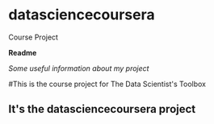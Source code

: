 # datasciencecoursera
Course Project

**Readme**

*Some useful information about my project*

#This is the course project for The Data Scientist's Toolbox

## It's the datasciencecoursera project
